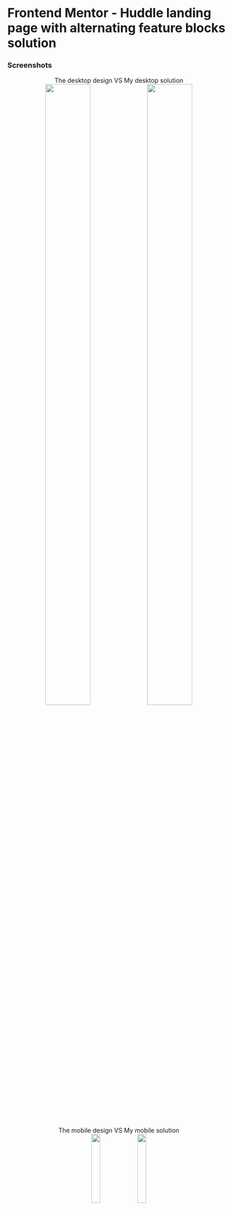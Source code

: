 # Frontend Mentor - Huddle landing page with alternating feature blocks solution


### Screenshots

<div align="center">
The desktop design VS My desktop solution<br>
<a href="design/desktop-design.jpg" target="_blank"><img src="design/desktop-design.jpg.png" width="45%" height="60%"/></a> 
<a href="solutionscreenshots/desktop.png" target="_blank"><img src="solutionscreenshots/desktop.png.png" width="45%" height="60%" align="top"/></a>
</div>

<br>

<div align="center">
The mobile design VS My mobile solution<br>
<a href="challenge/mobile-design.jpg" target="_blank"><img src="challenge/mobile-design.jpg" width="20%" height="20%"/></a> <a href="solution-screenshots/desktop-preview.png" target="_blank"><img src="solution-screenshots/mobile-preview.png" width="20%" height="20%" align="top"/></a>
</div>
